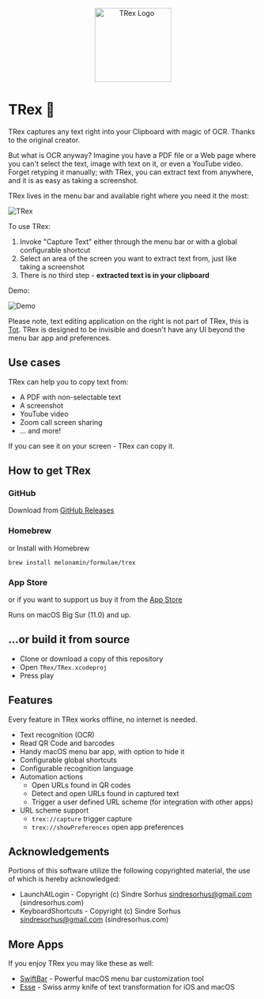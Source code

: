<p align="center">
 <img width="155" height="150" alt="TRex Logo" src="Resources/logo.png">
</p>

# TRex 🦖

TRex captures any text right into your Clipboard with magic of OCR. 
Thanks to the original creator.

But what is OCR anyway? Imagine you have a PDF file or a Web page where you can't select the text, image with text on it, or even a YouTube video. Forget retyping it manually; with TRex, you can extract text from anywhere, and it is as easy as taking a screenshot.

TRex lives in the menu bar and available right where you need it the most:

![TRex](Resources/screenshot.png)

To use TRex:
1. Invoke "Capture Text" either through the menu bar or with a global configurable shortcut
1. Select an area of the screen you want to extract text from, just like taking a screenshot
1. There is no third step - **extracted text is in your clipboard**

Demo:

![Demo](Resources/demo.gif)

Please note, text editing application on the right is not part of TRex, this is [Tot](https://tot.rocks). 
TRex is designed to be invisible and doesn't have any UI beyond the menu bar app and preferences. 

## Use cases
TRex can help you to copy text from:
- A PDF with non-selectable text
- A screenshot
- YouTube video
- Zoom call screen sharing
- ... and more!

If you can see it on your screen - TRex can copy it.

## How to get TRex
### GitHub
Download from [GitHub Releases](https://github.com/amebalabs/TRex/releases)

### Homebrew
or Install with Homebrew

```
brew install melonamin/formulae/trex
```
### App Store
or if you want to support us buy it from the [App Store](https://apps.apple.com/us/app/trex-easy-ocr/id1554515538)

Runs on macOS Big Sur (11.0) and up.

## ...or build it from source
- Clone or download a copy of this repository
- Open `TRex/TRex.xcodeproj`
- Press play

## Features

Every feature in TRex works offline, no internet is needed.

- Text recognition (OCR)
- Read QR Code and barcodes
- Handy macOS menu bar app, with option to hide it
- Configurable global shortcuts
- Configurable recognition language
- Automation actions
  - Open URLs found in QR codes
  - Detect and open URLs found in captured text
  - Trigger a user defined URL scheme (for integration with other apps)
- URL scheme support 
  - `trex://capture` trigger capture
  - `trex://showPreferences` open app preferences

## Acknowledgements 

Portions of this software utilize the following copyrighted material, the use of which is hereby acknowledged:
 - LaunchAtLogin - Copyright (c) Sindre Sorhus <sindresorhus@gmail.com> (sindresorhus.com)
 - KeyboardShortcuts  - Copyright (c) Sindre Sorhus <sindresorhus@gmail.com> (sindresorhus.com)

## More Apps

If you enjoy TRex you may like these as well:
* [SwiftBar](https://github.com/swiftbar/SwiftBar) - Powerful macOS menu bar customization tool
* [Esse](https://github.com/amebalabs/Esse) - Swiss army knife of text transformation for iOS and macOS
